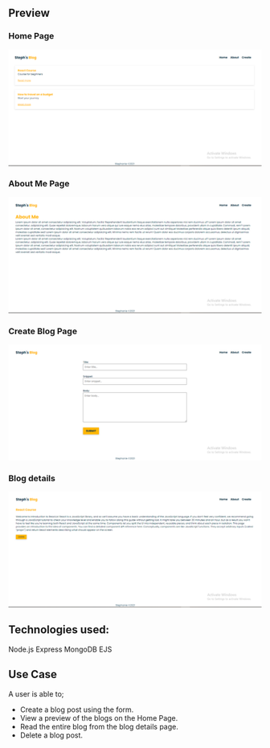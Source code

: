 ## Preview

### Home Page

![Home](./public/blog-1.PNG)

### About Me Page

![About](./public/blog-2.PNG)

### Create Blog Page

![Create](./public/blog-3.PNG)

### Blog details

![Details](./public/blog-details.PNG)

## Technologies used:

Node.js
Express
MongoDB
EJS

## Use Case

A user is able to;

- Create a blog post using the form.
- View a preview of the blogs on the Home Page.
- Read the entire blog from the blog details page.
- Delete a blog post.
